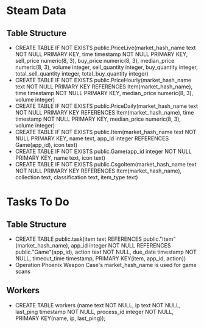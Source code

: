 # Steam Data
## Table Structure
* CREATE TABLE IF NOT EXISTS public.PriceLive(market_hash_name text NOT NULL PRIMARY KEY, time timestamp NOT NULL PRIMARY KEY, sell_price numeric(8, 3), buy_price numeric(8, 3), median_price numeric(8, 3), volume integer, sell_quantity integer, buy_quantity integer, total_sell_quantity integer, total_buy_quantity integer)
* CREATE TABLE IF NOT EXISTS public.PriceHourly(market_hash_name text NOT NULL PRIMARY KEY REFERENCES Item(market_hash_name), time timestamp NOT NULL PRIMARY KEY, median_price numeric(8, 3), volume integer)
* CREATE TABLE IF NOT EXISTS public.PriceDaily(market_hash_name text NOT NULL PRIMARY KEY REFERENCES Item(market_hash_name), time timestamp NOT NULL PRIMARY KEY, median_price numeric(8, 3), volume integer)
* CREATE TABLE IF NOT EXISTS public.Item(market_hash_name text NOT NULL PRIMARY KEY, name text, app_id integer REFERENCES Game(app_id), icon text)
* CREATE TABLE IF NOT EXISTS public.Game(app_id integer NOT NULL PRIMARY KEY, name text, icon text)
* CREATE TABLE IF NOT EXISTS public.CsgoItem(market_hash_name text NOT NULL PRIMARY KEY REFERENCES Item(market_hash_name), collection text, classification text, item_type text)

# Tasks To Do
## Table Structure
* CREATE TABLE public.task(item text REFERENCES public."Item"(market_hash_name), app_id integer NOT NULL REFERENCES public."Game"(app_id), action text NOT NULL, due_date timestamp NOT NULL, timeout_time timestamp, PRIMARY KEY(item, app_id, action))
* Operation Phoenix Weapon Case's market_hash_name is used for game scans

## Workers
* CREATE TABLE workers (name text NOT NULL, ip text NOT NULL, last_ping timestamp NOT NULL, process_id integer NOT NULL, PRIMARY KEY(name, ip, last_ping));
